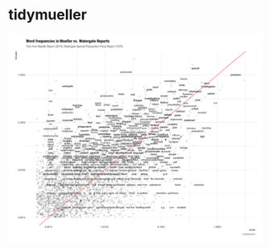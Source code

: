 # tidymueller

![word frequencies in Mueller vs. Watergate Reports](https://raw.githubusercontent.com/batpigandme/tidymueller/master/img/mueller_v_watergate_word_frequencies.png?token=AAGLB5ASVLQY4TBTMH3HSP24YLYMI)
